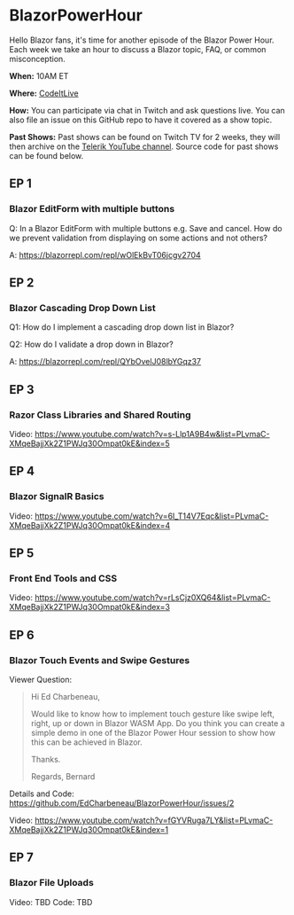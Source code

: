 # BlazorPowerHour

Hello Blazor fans, it's time for another episode of the Blazor Power Hour. Each week we take an hour to discuss a Blazor topic, FAQ, or common misconception.

**When:** 10AM ET

**Where:** [CodeItLive](https://twitch.tv/codeitlive)

**How:** You can participate via chat in Twitch and ask questions live. You can also file an issue on this GitHub repo to have it covered as a show topic.

**Past Shows:** Past shows can be found on Twitch TV for 2 weeks, they will then archive on the [Telerik YouTube channel](https://youtube.com/telerik). Source code for past shows can be found below.

## EP 1
### Blazor EditForm with multiple buttons

Q: In a Blazor EditForm with multiple buttons e.g. Save and cancel. How do we prevent validation from displaying on some actions and not others?

A: https://blazorrepl.com/repl/wOlEkBvT06jcgv2704

## EP 2
### Blazor Cascading Drop Down List

Q1: How do I implement a cascading drop down list in Blazor? 

Q2: How do I validate a drop down in Blazor?

A: https://blazorrepl.com/repl/QYbOvelJ08lbYGqz37

## EP 3
### Razor Class Libraries and Shared Routing

Video: https://www.youtube.com/watch?v=s-Llp1A9B4w&list=PLvmaC-XMqeBajjXk2Z1PWJq30Ompat0kE&index=5

## EP 4
### Blazor SignalR Basics
Video: https://www.youtube.com/watch?v=6I_T14V7Eqc&list=PLvmaC-XMqeBajjXk2Z1PWJq30Ompat0kE&index=4

## EP 5
### Front End Tools and CSS
Video: https://www.youtube.com/watch?v=rLsCjz0XQ64&list=PLvmaC-XMqeBajjXk2Z1PWJq30Ompat0kE&index=3

## EP 6
### Blazor Touch Events and Swipe Gestures

Viewer Question:
> Hi Ed Charbeneau,
>
>Would like to know how to implement touch gesture like swipe left, right, up or down in Blazor WASM App. Do you think you can create a simple demo in one of the Blazor Power Hour session to show how this can be achieved in Blazor.
>
>Thanks.
>
>Regards,
>Bernard

Details and Code: https://github.com/EdCharbeneau/BlazorPowerHour/issues/2

Video: https://www.youtube.com/watch?v=fGYVRuga7LY&list=PLvmaC-XMqeBajjXk2Z1PWJq30Ompat0kE&index=1

## EP 7
### Blazor File Uploads

Video: TBD
Code: TBD
